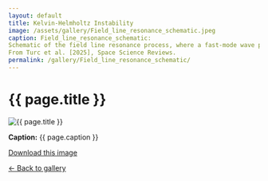 ```yaml
---
layout: default
title: Kelvin-Helmholtz Instability
image: /assets/gallery/Field_line_resonance_schematic.jpeg
caption: Field_line_resonance_schematic:
Schematic of the field line resonance process, where a fast-mode wave propagating from the magnetopause inwards couples to an Alfvén wave along a resonant field line. 
From Turc et al. [2025], Space Science Reviews.
permalink: /gallery/Field_line_resonance_schematic/
---
```


<h1>{{ page.title }}</h1>

<img src="{{ page.image }}" alt="{{ page.title }}" style="max-width:100%;">

<p><strong>Caption:</strong> {{ page.caption }}</p>
<p><a href="{{ page.image }}" download>Download this image</a></p>
<p><a href="/gallery/">← Back to gallery</a></p>

